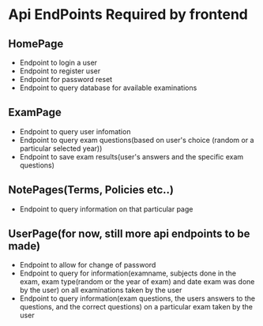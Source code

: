 # Api EndPoints Required by frontend

## HomePage

- Endpoint to login a user
- Endpoint to register user
- Endpoint for password reset
- Endpoint to query database for available examinations

## ExamPage

- Endpoint to query user infomation
- Endpoint to query exam questions(based on user's choice (random or a particular selected year))
- Endpoint to save exam results(user's answers and the specific exam questions)

## NotePages(Terms, Policies etc..)

- Endpoint to query information on that particular page

## UserPage(for now, still more api endpoints to be made)

- Endpoint to allow for change of password
- Endpoint to query for information(examname, subjects done in the exam, exam type(random or the year of exam) and date exam was done by the user) on all examinations taken by the user
- Endpoint to query information(exam questions, the users answers to the questions, and the correct questions) on a particular exam taken by the user
